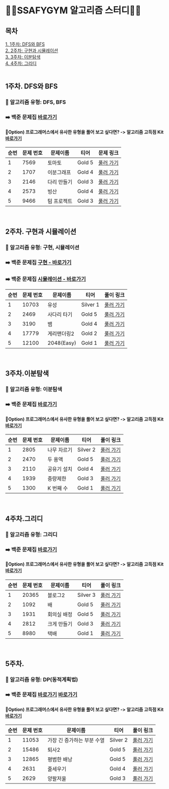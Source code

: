 # 💪🏻SSAFYGYM 알고리즘 스터디💪🏻

## 목차
[1. 1주차: DFS와 BFS](#1주차.-DFS와-BFS) </br>
[2. 2주차: 구현과 시뮬레이션](#2주차.-구현과-시뮬레이션) </br>
[3. 3주차: 이분탐색](#3주차.-이분탐색) </br>
[4. 4주차: 그리디](#4주차.-그리디) </br>
</br>

## 1주차. DFS와 BFS
### 📁 알고리즘 유형: DFS, BFS
### ➡️ 백준 문제집 [바로가기](https://www.acmicpc.net/workbook/view/6853)
#### 💖Option) 프로그래머스에서 유사한 유형을 풀어 보고 싶다면? -> 알고리즘 고득점 Kit [바로가기](https://school.programmers.co.kr/learn/courses/30/parts/12421)

| 순번 | 문제 번호| 문제이름 | 티어 | 문제 링크|
| --- | --- | --- | --- | --- |
| 1 | 7569 |토마토 | Gold 5 | [풀러 가기](https://www.acmicpc.net/problem/7569)|
| 2 | 1707 | 이분그래프| Gold 4 | [풀러 가기](https://www.acmicpc.net/problem/1707)|
| 3 | 2146 | 다리 만들기| Gold 3 | [풀러 가기](https://www.acmicpc.net/problem/2146) |
| 4 | 2573 |빙산 | Gold 4 | [풀러 가기](https://www.acmicpc.net/problem/2573) |
| 5 | 9466 | 텀 프로젝트| Gold 3 | [풀러 가기](https://www.acmicpc.net/problem/9466) |
</br>

## 2주차. 구현과 시뮬레이션
### 📁 알고리즘 유형: 구현, 시뮬레이션
### ➡️ 백준 문제집 [구현 - 바로가기](https://github.com/tony9402/baekjoon/tree/main/algorithms/implementation) <br>
### ➡️ 백준 문제집 [시뮬레이션 - 바로가기](https://www.acmicpc.net/workbook/view/6832)
| 순번 | 문제 번호| 문제이름 | 티어 | 풀이 링크 |
| --- | --- | --- | --- | --- |
| 1 | 10703 | 유성 | Silver 1 | [풀러 가기](https://www.acmicpc.net/problem/10703) |
| 2 | 2469 | 사다리 타기 | Gold 5 | [풀러 가기](https://www.acmicpc.net/problem/2469) |
| 3 | 3190 | 뱀 | Gold 4 | [풀러 가기](https://www.acmicpc.net/problem/3190) |
| 4 | 17779 | 게리맨더링2 | Gold 2 | [풀러 가기](https://www.acmicpc.net/problem/17779) |
| 5 | 12100 | 2048(Easy) | Gold 1 | [풀러 가기](https://www.acmicpc.net/problem/12100) |
</br>

## 3주차.이분탐색
### 📁 알고리즘 유형: 이분탐색
### ➡️ 백준 문제집 [바로가기](https://github.com/tony9402/baekjoon/tree/main/algorithms/binary_search)
#### 💖Option) 프로그래머스에서 유사한 유형을 풀어 보고 싶다면? -> 알고리즘 고득점 Kit [바로가기](https://school.programmers.co.kr/learn/courses/30/parts/12486)
| 순번 | 문제 번호| 문제이름 | 티어 | 풀이 링크 |
| --- | --- | --- | --- | --- |
| 1 | 2805 | 나무 자르기 | Silver 2 | [풀러 가기](https://www.acmicpc.net/problem/2805) |
| 2 | 2470 | 두 용액 | Gold 5 | [풀러 가기](https://www.acmicpc.net/problem/2470) |
| 3 | 2110 | 공유기 설치 |  Gold 4 | [풀러 가기](https://www.acmicpc.net/problem/2110) |
| 4 | 1939 | 중량제한 | Gold 3 | [풀러 가기](https://www.acmicpc.net/problem/1939) |
| 5 | 1300 | K 번째 수 | Gold 1 | [풀러 가기](https://www.acmicpc.net/problem/1300) |
</br>


## 4주차.그리디
### 📁 알고리즘 유형: 그리디
### ➡️ 백준 문제집 [바로가기](https://www.acmicpc.net/workbook/view/6833)
#### 💖Option) 프로그래머스에서 유사한 유형을 풀어 보고 싶다면? -> 알고리즘 고득점 Kit [바로가기](https://school.programmers.co.kr/learn/courses/30/parts/12244)
| 순번 | 문제 번호| 문제이름 | 티어 | 풀이 링크 |
| --- | --- | --- | --- | --- |
| 1 | 20365 | 블로그2 | Silver 3 | [풀러 가기](https://www.acmicpc.net/problem/20365) |
| 2 | 1092 | 배 | Gold 5 | [풀러 가기](https://www.acmicpc.net/problem/1092) |
| 3 | 1931 |회의실 배정 | Gold 5 | [풀러 가기](https://www.acmicpc.net/problem/1931) |
| 4 | 2812 |크게 만들기 | Gold 3 | [풀러 가기](https://www.acmicpc.net/problem/2812) |
| 5 | 8980 | 택배 | Gold 1 | [풀러 가기](https://www.acmicpc.net/problem/8980) |
</br>

## 5주차.
### 📁 알고리즘 유형: DP(동적계획법)
### ➡️ 백준 문제집 [바로가기](https://github.com/tony9402/baekjoon/tree/main/algorithms/dynamic_programming_1) [바로가기](https://github.com/tony9402/baekjoon/tree/main/algorithms/dynamic_programming_2)
#### 💖Option) 프로그래머스에서 유사한 유형을 풀어 보고 싶다면? -> 알고리즘 고득점 Kit [바로가기](https://school.programmers.co.kr/learn/courses/30/parts/12244)
| 순번 | 문제 번호| 문제이름 | 티어 | 풀이 링크 |
| --- | --- | --- | --- | --- |
| 1 | 11053 | 가장 긴 증가하는 부분 수열 | Silver 2 | [풀러 가기](https://www.acmicpc.net/problem/11053) |
| 2 | 15486 | 퇴사2 | Gold 5 | [풀러 가기](https://www.acmicpc.net/problem/15486) |
| 3 | 12865 | 평범한 배낭 | Gold 5 | [풀러 가기](https://www.acmicpc.net/problem/12865) |
| 4 | 2631 | 줄세우기 | Gold 4 | [풀러 가기](https://www.acmicpc.net/problem/2631) |
| 5 | 2629 | 양팔저울 | Gold 3 | [풀러 가기](https://www.acmicpc.net/problem/2629) |
</br>


<!--
## N주차.
### 📁 알고리즘 유형:
### ➡️ 백준 문제집 [바로가기]()
#### 💖Option) 프로그래머스에서 유사한 유형을 풀어 보고 싶다면? -> 알고리즘 고득점 Kit [바로가기]()
| 순번 | 문제 번호| 문제이름 | 티어 | 풀이 링크 |
| --- | --- | --- | --- | --- |
| 1 |  |  |  | [풀러 가기]() |
| 2 |  |  |  | [풀러 가기]() |
| 3 |  |  |  | [풀러 가기]() |
| 4 |  |  |  | [풀러 가기]() |
| 5 |  |  |  | [풀러 가기]() |
</br>
-->
